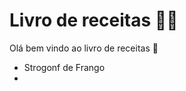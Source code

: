 # Livro de receitas :man_cook:



Olá bem vindo ao livro de receitas :cookie:



- Strogonf de Frango
- 
